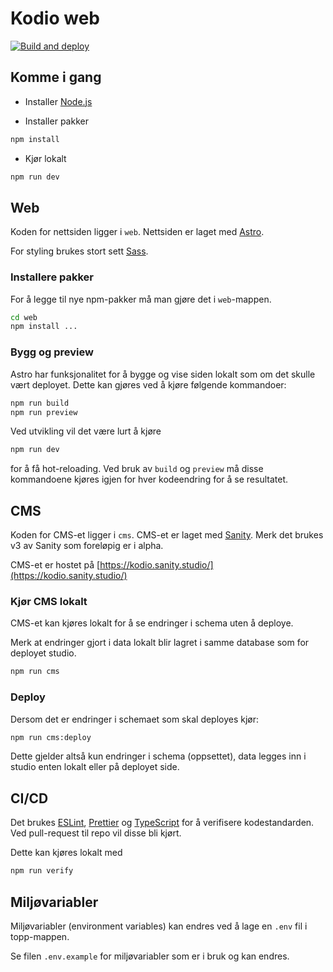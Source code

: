 # Kodio web

[![Build and deploy](https://github.com/Glitner/kodio-web/actions/workflows/deploy.yml/badge.svg?branch=main)](https://github.com/Glitner/kodio-web/actions/workflows/deploy.yml)

## Komme i gang

- Installer [Node.js](https://nodejs.org/en/download/)

- Installer pakker

```bash
npm install
```

- Kjør lokalt

```bash
npm run dev
```

## Web

Koden for nettsiden ligger i `web`. Nettsiden er laget med [Astro](https://astro.build/).

For styling brukes stort sett [Sass](https://sass-lang.com/).

### Installere pakker

For å legge til nye npm-pakker må man gjøre det i `web`-mappen.

```bash
cd web
npm install ...
```

### Bygg og preview

Astro har funksjonalitet for å bygge og vise siden lokalt som om det skulle vært deployet.
Dette kan gjøres ved å kjøre følgende kommandoer:

```bash
npm run build
npm run preview
```

Ved utvikling vil det være lurt å kjøre

```bash
npm run dev
```

for å få hot-reloading. Ved bruk av `build` og `preview` må disse kommandoene kjøres igjen for hver kodeendring for å se resultatet.

## CMS

Koden for CMS-et ligger i `cms`. CMS-et er laget med [Sanity](https://www.sanity.io/). Merk det brukes v3 av Sanity som foreløpig er i alpha.

CMS-et er hostet på [https://kodio.sanity.studio/](https://kodio.sanity.studio/)

### Kjør CMS lokalt

CMS-et kan kjøres lokalt for å se endringer i schema uten å deploye.

Merk at endringer gjort i data lokalt blir lagret i samme database som for deployet studio.

```bash
npm run cms
```

### Deploy

Dersom det er endringer i schemaet som skal deployes kjør:

```bash
npm run cms:deploy
```

Dette gjelder altså kun endringer i schema (oppsettet), data legges inn i studio enten lokalt eller på deployet side.

## CI/CD

Det brukes [ESLint](https://eslint.org/), [Prettier](https://prettier.io/) og [TypeScript](https://www.typescriptlang.org/) for å verifisere kodestandarden. Ved pull-request til repo vil disse bli kjørt.

Dette kan kjøres lokalt med

```bash
npm run verify
```

## Miljøvariabler

Miljøvariabler (environment variables) kan endres ved å lage en `.env` fil i topp-mappen.

Se filen `.env.example` for miljøvariabler som er i bruk og kan endres.
